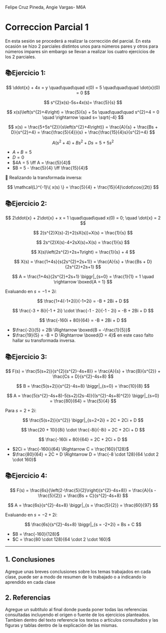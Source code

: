 Felipe Cruz Pineda, Angie Vargas- M6A
# Correccion Parcial 1
En esta sesión se procederá a realizar la corrección del parcial. 
En esta ocasión se hizo 2 parciales distintos unos para números pares y otros para números impares sin embargo se llevan a realizar los cuatro ejercicios de los 2 parciales.
## 📚Ejercicio 1:
$$
\ddot{x} + 4x = y \quad\quad\quad x(0) = 5 \quad\quad\quad \dot{x}(0) = 0
$$

$$
s^{2}x(s)-5s+4x(s)= \frac{5}{s}
$$

$$
x(s)\left(s^{2}+4\right) = \frac{5}{s} + 5s \quad\quad\quad s^{2}+4 = 0 \quad \rightarrow \quad s= \sqrt{-4}
$$

$$
x(s) = \frac{5+5s^{2}}{s\left(s^{2}+4\right)} = \frac{A}{s} + \frac{Bs + D}{s^{2}+4} = \frac{\frac{5}{4}}{s} + \frac{\frac{15}{4}s}{s^{2}+4}
$$

$$
A\left(s^{2}+4\right)+Bs^{2}+Ds = 5 + 5s^{2}
$$

- $A + B = 5$
- $D = 0$
- $4A = 5 \iff A = \frac{5}{4}$
- $B = 5 - \frac{5}{4} \iff \frac{15}{4}$

🔆 Realizando la transformada inversa:

$$
\mathcal{L}^{-1}\{ x(s) \} = \frac{5}{4} + \frac{15}{4}\cdot\cos{(2t)}
$$

## 📚Ejercicio 2:
$$
2\ddot{x} + 2\dot{x} + x = 1 \quad\quad\quad x(0) = 0; \quad \dot{x} = 2
$$

$$
2(s^{2}X(s)-2)+2(sX(s))+X(s) = \frac{1}{s}
$$

$$
2s^{2}X(s)-4+2sX(s)+X(s) = \frac{1}{s}
$$

$$
X(s)\left(2s^{2}+2s+1\right) = \frac{1}{s} + 4
$$

$$
X(s) = \frac{1+4s}{s(2s^{2}+2s+1)} = \frac{A}{s} + \frac{Bs + D}{2s^{2}+2s+1}
$$

$$
A = \frac{1+4s}{2s^{2}+2s+1} \biggr|_{s=0} = \frac{1}{1} = 1 \quad \rightarrow \boxed{A = 1}
$$

Evaluando en $s = -1 + 2i$:

$$
\frac{1+4(-1+2i)}{-1+2i} = -B + 2Bi + D
$$

$$
\frac{-3 + 8i}{-1 + 2i} \cdot \frac{-1 - 2i}{-1 - 2i} = -B + 2Bi + D
$$

$$
\frac{-160i + 80}{64} = -B + 2Bi + D
$$

- $\frac{-2i}{5} = 2Bi \Rightarrow \boxed{B = -\frac{1}{5}}$
- $\frac{19}{5} = -B + D \Rightarrow \boxed{D = 4}$
en este caso falto hallar su transformada inversa.

## 📚Ejercicio 3:

$$
F(s) = \frac{5(s+2)}{s^{2}(s^{2}-4s+8)} = \frac{A}{s} + \frac{B}{s^{2}} + \frac{Cs + D}{s^{2}-4s+8}
$$

$$
B = \frac{5(s+2)}{s^{2}-4s+8} \biggr|_{s=0} = \frac{10}{8}
$$

$$
A = \frac{5(s^{2}-4s+8)-5(s+2)(2s-4)}{(s^{2}-4s+8)^{2}} \biggr|_{s=0} = \frac{80}{64} = \frac{5}{4}
$$

Para $s = 2 + 2i$:

$$
\frac{5(s+2)}{s^{2}} \biggr|_{s=2+2i} = 2C + 2Ci + D
$$

$$
\frac{20 + 10i}{8i} \cdot \frac{-8i}{-8i} = 2C + 2Ci + D
$$

$$
\frac{-160i + 80}{64} = 2C + 2Ci + D
$$

- $2Ci = \frac{-160i}{64} \Rightarrow C = \frac{160}{128}$
- $\frac{80}{64} = 2C + D \Rightarrow D = \frac{-8 \cdot 128}{64 \cdot 2 \cdot 160}$


## 📚Ejercicio 4:
$$
F(s) = \frac{6s}{\left(2-\frac{5}{2}\right)(s^{2}-4s+8)} = \frac{A}{s - \frac{5}{2}} + \frac{Bs + C}{s^{2}-4s+8}
$$

$$
A = \frac{6s}{s^{2}-4s+8} \biggr|_{s = \frac{5}{2}} = \frac{60}{97}
$$

Evaluando en $s = -2 + 2i$:

$$
\frac{6s}{s^{2}-4s+8} \biggr|_{s = -2+2i} = Bs + C
$$

- $B = \frac{-160}{128}$
- $C = \frac{80 \cdot 128}{64 \cdot 2 \cdot 160}$

---
## 1. Conclusiones
Agregue unas breves conclusiones sobre los temas trabajados en cada clase, puede ser a modo de resumen de lo trabajado o a indicando lo aprendido en cada clase

## 2. Referencias
Agregue un subtítulo al final donde pueda poner todas las referencias consultadas incluyendo el origen o fuente de los ejercicios planteados. Tambien dentro del texto referencie los textos o artículos consultados y las figuras y tablas dentro de la explicación de las mismas.
